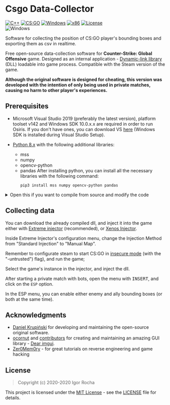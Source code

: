 # Csgo Data-Collector 
[![C++](https://img.shields.io/badge/language-C%2B%2B-%23f34b7d.svg?style=plastic)](https://en.wikipedia.org/wiki/C%2B%2B) 
[![CS:GO](https://img.shields.io/badge/game-CS%3AGO-yellow.svg?style=plastic)](https://store.steampowered.com/app/730/CounterStrike_Global_Offensive/) 
[![Windows](https://img.shields.io/badge/platform-Windows-0078d7.svg?style=plastic)](https://en.wikipedia.org/wiki/Microsoft_Windows) 
[![x86](https://img.shields.io/badge/arch-x86-red.svg?style=plastic)](https://en.wikipedia.org/wiki/X86) 
[![License](https://img.shields.io/github/license/danielkrupinski/Osiris.svg?style=plastic)](LICENSE)
<br>![Windows](https://github.com/danielkrupinski/Osiris/workflows/Windows/badge.svg?branch=master&event=push)

Software for collecting the position of CS:GO player's bounding boxes and exporting them as csv in realtime.

Free open-source data-collection software for **Counter-Strike: Global Offensive** game. Designed as an internal application - [Dynamic-link library](https://en.wikipedia.org/wiki/Dynamic-link_library) (DLL) loadable into game process. Compatible with the Steam version of the game.

**Although the original software is designed for cheating, this version was developed with the intention of only being used in private matches, causing no harm to other player's experiences.**

## Prerequisites
* Microsoft Visual Studio 2019 (preferably the latest version), platform toolset v142 and Windows SDK 10.0.x.x are required in order to run Osiris. If you don't have ones, you can download VS [here](https://visualstudio.microsoft.com/) (Windows SDK is installed during Visual Studio Setup).

* [Python 8.x](https://python.org) with the following additional libraries:
  * mss 
  * numpy 
  * opencv-python 
  * pandas 
After installing python, you can install all the necessary libraries with the following command:
    ```
    pip3 install mss numpy opencv-python pandas
    ```
<details>
<summary> Open this if you want to compile from source and modify the code</summary>
<br>

### Downloading

There are two options of downloading the source code:

#### Without [git](https://git-scm.com) Choose this option if you want pure source and you're not going to contribute to the repo. Download size ~600 kB.
To download source code this way [click here](https://github.com/danielkrupinski/Osiris/archive/master.zip).

#### With [git](https://git-scm.com)

Choose this option if you're going to contribute to the repo or you want to use version control system. Download size ~4 MB. Git is required to step further, if not installed download it [here](https://git-scm.com).

Open git command prompt and enter following command:
```
git clone --depth=1 https://github.com/danielkrupinski/Osiris.git
```
`Osiris` folder should have been succesfully created, containing all the source files.

### Compiling from source

When you have equiped a copy of source code, next step is opening **Osiris.sln** in Microsoft Visual Studio 2019.

Then change build configuration to `Release | x86` and simply press **Build solution**.

If everything went right you should receive `Osiris.dll`  binary file.

### Loading / Injecting into game process

Open your favorite [DLL injector](https://en.wikipedia.org/wiki/DLL_injection) and just inject `Osiris.dll` into `csgo.exe` process.

When injected, menu is openable under `INSERT` key.

### Further optimizations
If your CPU supports AVX / AVX2 / AVX-512 instruction set, you can enable it in project settings. This should result in more performant code, optimized for your CPU. Currently SSE2 instructions are selected in project settings.

## FAQ

### How do I open menu?
Press <kbd>INSERT</kbd> while focused on CS:GO window.

### Where is my config file saved?
Configuration files are saved inside `Osiris` folder in your `Documents` folder (`%USERPROFILE%\Documents\Osiris`). The config is in human readable format and can be edited (e.g, using notepad). Sometimes after updates configuration file needs to be deleted and recreated.

### What hooking methods Osiris uses?
Currently implemented hooking methods are:
- MinHook - trampoline hook
- VmtHook - hook a function directly in a vtable
- VmtSwap - create a copy of a vtable and swap the pointer on the class instance

Hooking implementation files are located in [Hooks](https://github.com/danielkrupinski/Osiris/tree/master/Osiris/Hooks) directory.
</details>

## Collecting data

You can download the already compiled dll, and inject it into the game either with [Extreme injector](https://github.com/master131/ExtremeInjector/releases/tag/v3.7.3) (recommended), or [Xenos Injector](https://github.com/DarthTon/Xenos/releases/tag/2.3.2).

Inside Extreme Injector's configuration menu, change the Injection Method from "Standard Injection" to "Manual Map".

Remember to configurate steam to start CS:GO in [insecure mode](https://csgg.in/csgo-guide-to-launch-options/) (with the "-untrusted") flag), and run the game;

Select the game's instance in the injector, and inject the dll. 

After starting a private match with bots, open the menu with <kbd>INSERT</kbd>, and click on the `ESP` option.

In the ESP menu, you can enable either enemy and ally bounding boxes (or both at the same time).

## Acknowledgments

* [Daniel Krupiński](https://github.com/danielkrupinski) for developing and maintaining the open-source original software.
* [ocornut](https://github.com/ocornut) and [contributors](https://github.com/ocornut/imgui/graphs/contributors) for creating and maintaining an amazing GUI library - [Dear imgui](https://github.com/ocornut/imgui).
* [Zer0Mem0ry](https://github.com/Zer0Mem0ry) - for great tutorials on reverse engineering and game hacking

## License

> Copyright (c) 2020-2020 Igor Rocha

This project is licensed under the [MIT License](https://opensource.org/licenses/mit-license.php) - see the [LICENSE](https://github.com/danielkrupinski/Osiris/blob/master/LICENSE) file for details.
